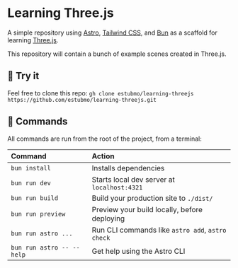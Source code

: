 # Learning Three.js

A simple repository using [Astro](https://astro.build/), [Tailwind CSS](https://tailwindcss.com/), and [Bun](https://bun.sh/) as a scaffold for learning [Three.js](https://threejs.org/).

This repository will contain a bunch of example scenes created in Three.js.

## 🚀 Try it

Feel free to clone this repo:
`gh clone estubmo/learning-threejs`
`https://github.com/estubmo/learning-threejs.git`

## 🧞 Commands

All commands are run from the root of the project, from a terminal:

| Command                   | Action                                           |
| :------------------------ | :----------------------------------------------- |
| `bun install`             | Installs dependencies                            |
| `bun run dev`             | Starts local dev server at `localhost:4321`      |
| `bun run build`           | Build your production site to `./dist/`          |
| `bun run preview`         | Preview your build locally, before deploying     |
| `bun run astro ...`       | Run CLI commands like `astro add`, `astro check` |
| `bun run astro -- --help` | Get help using the Astro CLI                     |
